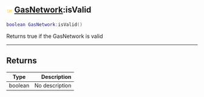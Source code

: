## ![shared](../../.gitbook/assets/shared.png) [GasNetwork](./readme/gasnetwork.md):isValid

```lua
boolean GasNetwork:isValid()
```

Returns true if the GasNetwork is valid

------
## Returns

| Type   | Description |
| ------ | ----------: |
| boolean | No description |

